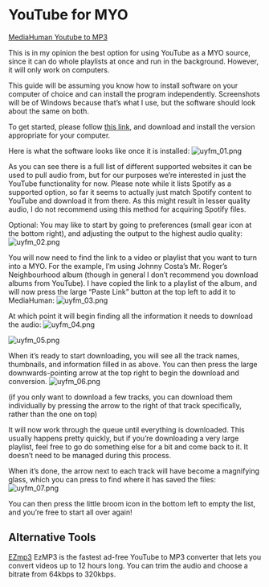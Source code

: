 # YouTube for MYO

[MediaHuman Youtube to MP3](https://www.mediahuman.com/youtube-to-mp3/32/)

This is in my opinion the best option for using YouTube as a MYO source, since it can do whole playlists at once and run in the background. However, it will only work on computers.  

This guide will be assuming you know how to install software on your computer of choice and can install the program independently. Screenshots will be of Windows because that’s what I use, but the software should look about the same on both.

To get started, please follow [this link](https://www.mediahuman.com/youtube-to-mp3/32/), and download and install the version appropriate for your computer.  

Here is what the software looks like once it is installed:
![uyfm_01.png](/img/uyfm_01.png)

As you can see there is a full list of different supported websites it can be used to pull audio from, but for our purposes we’re interested in just the YouTube functionality for now. Please note while it lists Spotify as a supported option, so far it seems to actually just match Spotify content to YouTube and download it from there. As this might result in lesser quality audio, I do not recommend using this method for acquiring Spotify files.

Optional: You may like to start by going to preferences (small gear icon at the bottom right), and adjusting the output to the highest audio quality:
![uyfm_02.png](/img/uyfm_02.png)

You will now need to find the link to a video or playlist that you want to turn into a MYO. For the example, I’m using Johnny Costa’s Mr. Roger’s Neighbourhood album (though in general I don’t recommend you download albums from YouTube). I have copied the link to a playlist of the album, and will now press the large “Paste Link” button at the top left to add it to MediaHuman:
![uyfm_03.png](/img/uyfm_03.png)

At which point it will begin finding all the information it needs to download the audio:
![uyfm_04.png](/img/uyfm_04.png)

![uyfm_05.png](/img/uyfm_05.png)

When it’s ready to start downloading, you will see all the track names, thumbnails, and information filled in as above. You can then press the large downwards-pointing arrow at the top right to begin the download and conversion.
![uyfm_06.png](/img/uyfm_06.png)

(if you only want to download a few tracks, you can download them individually by pressing the arrow to the right of that track specifically, rather than the one on top)  

It will now work through the queue until everything is downloaded. This usually happens pretty quickly, but if you’re downloading a very large playlist, feel free to go do something else for a bit and come back to it. It doesn’t need to be managed during this process.  

When it’s done, the arrow next to each track will have become a magnifying glass, which you can press to find where it has saved the files:
![uyfm_07.png](/img/uyfm_07.png)

You can then press the little broom icon in the bottom left to empty the list, and you’re free to start all over again!

## Alternative Tools

[EZmp3](https://ezmp3.co/) EzMP3 is the fastest ad-free YouTube to MP3 converter that lets you convert videos up to 12 hours long. You can trim the audio and choose a bitrate from 64kbps to 320kbps.